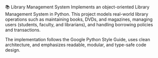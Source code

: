 📚 Library Management System
Implements an object-oriented Library Management System in Python.
This project models real-world library operations such as maintaining books, DVDs, and magazines, managing users (students, faculty, and librarians), and handling borrowing policies and transactions.

The implementation follows the Google Python Style Guide, uses clean architecture, and emphasizes readable, modular, and type-safe code design.